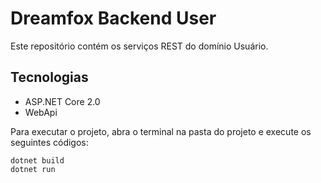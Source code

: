 # Dreamfox Backend User

Este repositório contém os serviços REST do domínio Usuário.

## Tecnologias
* ASP.NET Core 2.0
* WebApi


Para executar o projeto, abra o terminal na pasta do projeto e execute os seguintes códigos:
```
dotnet build
dotnet run
```